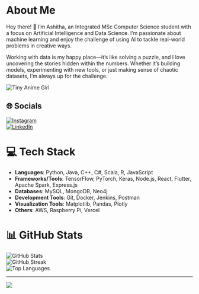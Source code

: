 # About Me  
Hey there! 👋 I’m Ashitha, an Integrated MSc Computer Science student with a focus on Artificial Intelligence and Data Science. I’m passionate about machine learning and enjoy the challenge of using AI to tackle real-world problems in creative ways.

Working with data is my happy place—it’s like solving a puzzle, and I love uncovering the stories hidden within the numbers. Whether it’s building models, experimenting with new tools, or just making sense of chaotic datasets, I’m always up for the challenge. 

![Tiny Anime Girl](https://via.placeholder.com/300x300?text=Anime+Girl+Vibes+%F0%9F%98%8E)

## 🌐 Socials  
[![Instagram](https://img.shields.io/badge/Instagram-%23E4405F.svg?logo=Instagram&logoColor=white)](https://instagram.com/__ash_itha__?igshid=MzMyNGUyNmU2YQ==)  
[![LinkedIn](https://img.shields.io/badge/LinkedIn-%230077B5.svg?logo=linkedin&logoColor=white)](https://www.linkedin.com/in/ashitha-pallath-6bb942258)

# 💻 Tech Stack  
- **Languages**: Python, Java, C++, C#, Scala, R, JavaScript  
- **Frameworks/Tools**: TensorFlow, PyTorch, Keras, Node.js, React, Flutter, Apache Spark, Express.js  
- **Databases**: MySQL, MongoDB, Neo4j  
- **Development Tools**: Git, Docker, Jenkins, Postman  
- **Visualization Tools**: Matplotlib, Pandas, Plotly  
- **Others**: AWS, Raspberry Pi, Vercel  

# 📊 GitHub Stats  
![GitHub Stats](https://github-readme-stats.vercel.app/api?username=ashithapallath&theme=dark&hide_border=false&include_all_commits=false&count_private=false)  
![GitHub Streak](https://github-readme-streak-stats.herokuapp.com/?user=ashithapallath&theme=dark&hide_border=false)  
![Top Languages](https://github-readme-stats.vercel.app/api/top-langs/?username=ashithapallath&theme=dark&hide_border=false&include_all_commits=false&count_private=false&layout=compact)  

---

[![](https://visitcount.itsvg.in/api?id=ashithapallath&icon=0&color=0)](https://visitcount.itsvg.in)  

